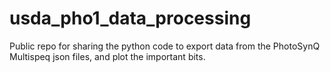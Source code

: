 # usda_pho1_data_processing
Public repo for sharing the python code to export data from the PhotoSynQ Multispeq json files, and plot the important bits.
